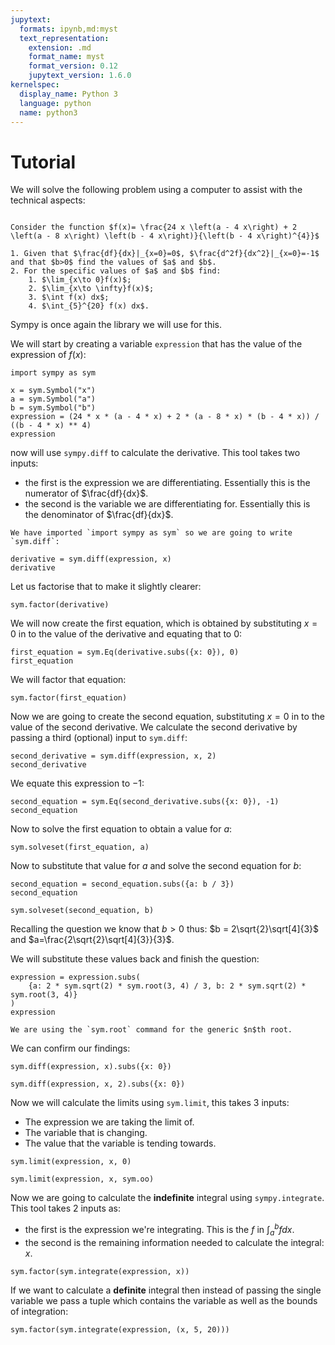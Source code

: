 ```yaml
---
jupytext:
  formats: ipynb,md:myst
  text_representation:
    extension: .md
    format_name: myst
    format_version: 0.12
    jupytext_version: 1.6.0
kernelspec:
  display_name: Python 3
  language: python
  name: python3
---
```


# Tutorial

We will solve the following problem using a computer to assist with the technical aspects:

```{admonition} Problem

Consider the function $f(x)= \frac{24 x \left(a - 4 x\right) + 2 \left(a - 8 x\right) \left(b - 4 x\right)}{\left(b - 4 x\right)^{4}}$

1. Given that $\frac{df}{dx}|_{x=0}=0$, $\frac{d^2f}{dx^2}|_{x=0}=-1$ and that $b>0$ find the values of $a$ and $b$.
2. For the specific values of $a$ and $b$ find:
    1. $\lim_{x\to 0}f(x)$;
    2. $\lim_{x\to \infty}f(x)$;
    3. $\int f(x) dx$;
    4. $\int_{5}^{20} f(x) dx$.

```

Sympy is once again the library we will use for this.

We will start by creating a variable `expression` that has the value of the expression of $f(x)$:

```{code-cell} ipython3
import sympy as sym

x = sym.Symbol("x")
a = sym.Symbol("a")
b = sym.Symbol("b")
expression = (24 * x * (a - 4 * x) + 2 * (a - 8 * x) * (b - 4 * x)) / ((b - 4 * x) ** 4)
expression
```

now will use `sympy.diff` to calculate the derivative. This tool takes two inputs:

- the first is the expression we are differentiating. Essentially this is the numerator of $\frac{df}{dx}$.
- the second is the variable we are differentiating for. Essentially this is the denominator of $\frac{df}{dx}$.

```{attention}
We have imported `import sympy as sym` so we are going to write `sym.diff`:
```

```{code-cell} ipython3
derivative = sym.diff(expression, x)
derivative
```

Let us factorise that to make it slightly clearer:

```{code-cell} ipython3
sym.factor(derivative)
```

We will now create the first equation, which is obtained by substituting $x=0$
in to the value of the derivative and equating that to $0$:

```{code-cell} ipython3
first_equation = sym.Eq(derivative.subs({x: 0}), 0)
first_equation
```

We will factor that equation:

```{code-cell} ipython3
sym.factor(first_equation)
```

Now we are going to create the second equation, substituting $x=0$ in to the
value of the second derivative. We calculate the second derivative by passing a
third (optional) input to `sym.diff`:

```{code-cell} ipython3
second_derivative = sym.diff(expression, x, 2)
second_derivative
```

We equate this expression to $-1$:

```{code-cell} ipython3
second_equation = sym.Eq(second_derivative.subs({x: 0}), -1)
second_equation
```

Now to solve the first equation to obtain a value for $a$:

```{code-cell} ipython3
sym.solveset(first_equation, a)
```

Now to substitute that value for $a$ and solve the second equation for $b$:

```{code-cell} ipython3
second_equation = second_equation.subs({a: b / 3})
second_equation
```

```{code-cell} ipython3
sym.solveset(second_equation, b)
```

Recalling the question we know that $b>0$ thus: $b = 2\sqrt{2}\sqrt[4]{3}$ and
$a=\frac{2\sqrt{2}\sqrt[4]{3}}{3}$.

We will substitute these values back and finish the question:

```{code-cell} ipython3
expression = expression.subs(
    {a: 2 * sym.sqrt(2) * sym.root(3, 4) / 3, b: 2 * sym.sqrt(2) * sym.root(3, 4)}
)
expression
```

```{attention}
We are using the `sym.root` command for the generic $n$th root.
```

We can confirm our findings:

```{code-cell} ipython3
sym.diff(expression, x).subs({x: 0})
```

```{code-cell} ipython3
sym.diff(expression, x, 2).subs({x: 0})
```

Now we will calculate the limits using `sym.limit`, this takes 3 inputs:

- The expression we are taking the limit of.
- The variable that is changing.
- The value that the variable is tending towards.

```{code-cell} ipython3
sym.limit(expression, x, 0)
```

```{code-cell} ipython3
sym.limit(expression, x, sym.oo)
```

Now we are going to calculate the **indefinite** integral using
`sympy.integrate`. This tool takes 2 inputs as:

- the first is the expression we're integrating. This is the $f$ in $\int_a^b f
  dx$.
- the second is the remaining information needed to calculate the integral: $x$.

```{code-cell} ipython3
sym.factor(sym.integrate(expression, x))
```

If we want to calculate a **definite** integral then instead of passing the
single variable we pass a tuple which contains the variable as well as the
bounds of integration:

```{code-cell} ipython3
sym.factor(sym.integrate(expression, (x, 5, 20)))
```
